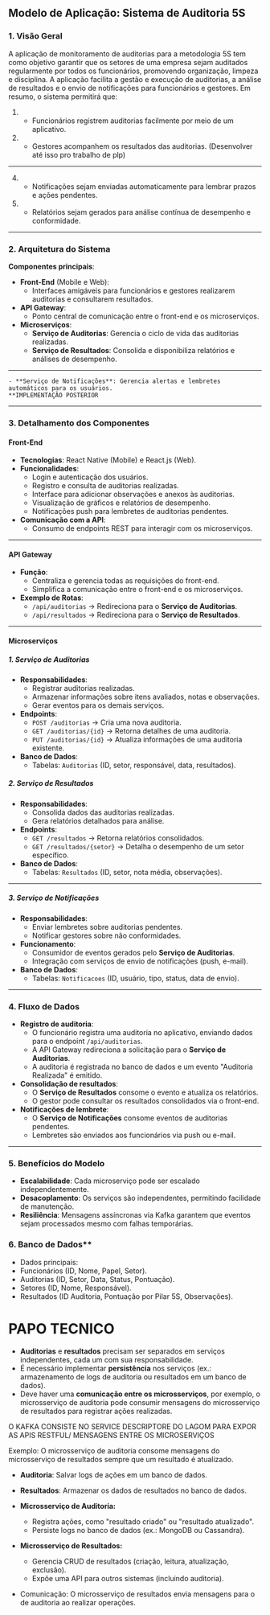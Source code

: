 ## **Modelo de Aplicação: Sistema de Auditoria 5S**

### **1. Visão Geral**

A aplicação de monitoramento de auditorias para a metodologia 5S tem como objetivo garantir que os setores de uma empresa sejam auditados regularmente por todos os funcionários, promovendo organização, limpeza e disciplina. A aplicação facilita a gestão e execução de auditorias, a análise de resultados e o envio de notificações para funcionários e gestores.
Em resumo, o sistema permitirá que:

1. - Funcionários registrem auditorias facilmente por meio de um aplicativo.
2. - Gestores acompanhem os resultados das auditorias.
	(Desenvolver até isso pro trabalho de plp)
---
4. - Notificações sejam enviadas automaticamente para lembrar prazos e ações pendentes.
5. - Relatórios sejam gerados para análise contínua de desempenho e conformidade.

---

### **2. Arquitetura do Sistema**

**Componentes principais**:

- **Front-End** (Mobile e Web):
    - Interfaces amigáveis para funcionários e gestores realizarem auditorias e consultarem resultados.
- **API Gateway**:
    - Ponto central de comunicação entre o front-end e os microserviços.
- **Microserviços**:
    - **Serviço de Auditorias**: Gerencia o ciclo de vida das auditorias realizadas.
    - **Serviço de Resultados**: Consolida e disponibiliza relatórios e análises de desempenho.
---
    - **Serviço de Notificações**: Gerencia alertas e lembretes automáticos para os usuários.
	**IMPLEMENTAÇÃO POSTERIOR
	
---

### **3. Detalhamento dos Componentes**

#### **Front-End**

- **Tecnologias**: React Native (Mobile) e React.js (Web).
- **Funcionalidades**:
    - Login e autenticação dos usuários.
    - Registro e consulta de auditorias realizadas.
    - Interface para adicionar observações e anexos às auditorias.
    - Visualização de gráficos e relatórios de desempenho.
    - Notificações push para lembretes de auditorias pendentes.
- **Comunicação com a API**:
    - Consumo de endpoints REST para interagir com os microserviços.
---

#### **API Gateway**

- **Função**:
    - Centraliza e gerencia todas as requisições do front-end.
    - Simplifica a comunicação entre o front-end e os microserviços.
- **Exemplo de Rotas**:
    - `/api/auditorias` → Redireciona para o **Serviço de Auditorias**.
    - `/api/resultados` → Redireciona para o **Serviço de Resultados**.

---

#### **Microserviços**

##### **1. Serviço de Auditorias**

- **Responsabilidades**:
    - Registrar auditorias realizadas.
    - Armazenar informações sobre itens avaliados, notas e observações.
    - Gerar eventos para os demais serviços.
- **Endpoints**:
    - `POST /auditorias` → Cria uma nova auditoria.
    - `GET /auditorias/{id}` → Retorna detalhes de uma auditoria.
    - `PUT /auditorias/{id}` → Atualiza informações de uma auditoria existente.
- **Banco de Dados**:
    - Tabelas: `Auditorias` (ID, setor, responsável, data, resultados).

##### **2. Serviço de Resultados**

- **Responsabilidades**:
    - Consolida dados das auditorias realizadas.
    - Gera relatórios detalhados para análise.
- **Endpoints**:
    - `GET /resultados` → Retorna relatórios consolidados.
    - `GET /resultados/{setor}` → Detalha o desempenho de um setor específico.
- **Banco de Dados**:
    - Tabelas: `Resultados` (ID, setor, nota média, observações).


---
##### **3. Serviço de Notificações**

- **Responsabilidades**:
    - Enviar lembretes sobre auditorias pendentes.
    - Notificar gestores sobre não conformidades.
- **Funcionamento**:
    - Consumidor de eventos gerados pelo **Serviço de Auditorias**.
    - Integração com serviços de envio de notificações (push, e-mail).
- **Banco de Dados**:
    - Tabelas: `Notificacoes` (ID, usuário, tipo, status, data de envio).

---

### **4. Fluxo de Dados**
- **Registro de auditoria**:
    - O funcionário registra uma auditoria no aplicativo, enviando dados para o endpoint `/api/auditorias`.
    - A API Gateway redireciona a solicitação para o **Serviço de Auditorias**.
    - A auditoria é registrada no banco de dados e um evento "Auditoria Realizada" é emitido.
- **Consolidação de resultados**:
    - O **Serviço de Resultados** consome o evento e atualiza os relatórios.
    - O gestor pode consultar os resultados consolidados via o front-end.
- **Notificações de lembrete**:
    - O **Serviço de Notificações** consome eventos de auditorias pendentes.
    - Lembretes são enviados aos funcionários via push ou e-mail.

---

### **5. Benefícios do Modelo**

- **Escalabilidade**: Cada microserviço pode ser escalado independentemente.
- **Desacoplamento**: Os serviços são independentes, permitindo facilidade de manutenção.
- **Resiliência**: Mensagens assíncronas via Kafka garantem que eventos sejam processados mesmo com falhas temporárias.

### 6. Banco de Dados**

- Dados principais:
- Funcionários (ID, Nome, Papel, Setor).
- Auditorias (ID, Setor, Data, Status, Pontuação).
- Setores (ID, Nome, Responsável).
- Resultados (ID Auditoria, Pontuação por Pilar 5S, Observações).

# **PAPO TECNICO**

- **Auditorias** e **resultados** precisam ser separados em serviços independentes, cada um com sua responsabilidade.
- É necessário implementar **persistência** nos serviços (ex.: armazenamento de logs de auditoria ou resultados em um banco de dados).
- Deve haver uma **comunicação entre os microsserviços**, por exemplo, o microsserviço de auditoria pode consumir mensagens do microsserviço de resultados para registrar ações realizadas.

O KAFKA CONSISTE NO SERVICE DESCRIPTORE DO LAGOM PARA EXPOR AS APIS RESTFUL/ MENSAGENS ENTRE OS MICROSERVIÇOS

Exemplo: O microsserviço de auditoria consome mensagens do microsserviço de resultados sempre que um resultado é atualizado.

- **Auditoria**: Salvar logs de ações em um banco de dados.
- **Resultados**: Armazenar os dados de resultados no banco de dados.

- **Microsserviço de Auditoria:**
    - Registra ações, como "resultado criado" ou "resultado atualizado".
    - Persiste logs no banco de dados (ex.: MongoDB ou Cassandra).
- **Microsserviço de Resultados:**
    - Gerencia CRUD de resultados (criação, leitura, atualização, exclusão).
    - Expõe uma API para outros sistemas (incluindo auditoria).
- Comunicação: O microsserviço de resultados envia mensagens para o de auditoria ao realizar operações.